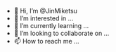- 👋 Hi, I’m @JinMiketsu
- 👀 I’m interested in ...
- 🌱 I’m currently learning ...
- 💞️ I’m looking to collaborate on ...
- 📫 How to reach me ...

<!---
JinMiketsu/JinMiketsu is a ✨ special ✨ repository because its `README.md` (this file) appears on your GitHub profile.
You can click the Preview link to take a look at your changes.
--->
